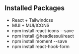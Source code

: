 ## Installed Packages
* React + Tailwindcss
* MUI + MUI/ICONS
* npm install react-icons --save
* npm install @headlessui/react
* npm install moment --save
* npm install react-hook-form